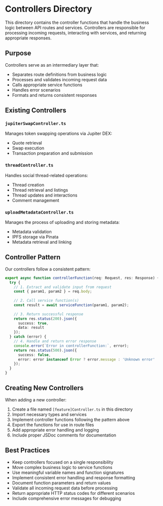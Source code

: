 # Controllers Directory

This directory contains the controller functions that handle the business logic between API routes and services. Controllers are responsible for processing incoming requests, interacting with services, and returning appropriate responses.

## Purpose

Controllers serve as an intermediary layer that:
- Separates route definitions from business logic
- Processes and validates incoming request data
- Calls appropriate service functions
- Handles error scenarios
- Formats and returns consistent responses

## Existing Controllers

### `jupiterSwapController.ts`
Manages token swapping operations via Jupiter DEX:
- Quote retrieval
- Swap execution
- Transaction preparation and submission

### `threadController.ts`
Handles social thread-related operations:
- Thread creation
- Thread retrieval and listings
- Thread updates and interactions
- Comment management

### `uploadMetadataController.ts`
Manages the process of uploading and storing metadata:
- Metadata validation
- IPFS storage via Pinata
- Metadata retrieval and linking

## Controller Pattern

Our controllers follow a consistent pattern:

```typescript
export async function controllerFunction(req: Request, res: Response) {
  try {
    // 1. Extract and validate input from request
    const { param1, param2 } = req.body;
    
    // 2. Call service function(s)
    const result = await serviceFunction(param1, param2);
    
    // 3. Return successful response
    return res.status(200).json({
      success: true,
      data: result
    });
  } catch (error) {
    // 4. Handle and return error response
    console.error(`Error in controllerFunction:`, error);
    return res.status(500).json({
      success: false,
      error: error instanceof Error ? error.message : 'Unknown error'
    });
  }
}
```

## Creating New Controllers

When adding a new controller:

1. Create a file named `[feature]Controller.ts` in this directory
2. Import necessary types and services
3. Implement controller functions following the pattern above
4. Export the functions for use in route files
5. Add appropriate error handling and logging
6. Include proper JSDoc comments for documentation

## Best Practices

- Keep controllers focused on a single responsibility
- Move complex business logic to service functions
- Use meaningful variable names and function signatures
- Implement consistent error handling and response formatting
- Document function parameters and return values
- Validate all incoming request data before processing
- Return appropriate HTTP status codes for different scenarios
- Include comprehensive error messages for debugging

